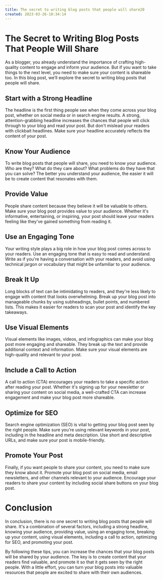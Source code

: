 ```yaml
---
title: The secret to writing blog posts that people will share20
created: 2023-03-26-10:34:14
---
```


# The Secret to Writing Blog Posts That People Will Share

As a blogger, you already understand the importance of crafting high-quality content to engage and inform your audience. But if you want to take things to the next level, you need to make sure your content is shareable too. In this blog post, we’ll explore the secret to writing blog posts that people will share.

## Start with a Strong Headline

The headline is the first thing people see when they come across your blog post, whether on social media or in search engine results. A strong, attention-grabbing headline increases the chances that people will click through to your blog and read your post. But don't mislead your readers with clickbait headlines. Make sure your headline accurately reflects the content of your post.

## Know Your Audience

To write blog posts that people will share, you need to know your audience. Who are they? What do they care about? What problems do they have that you can solve? The better you understand your audience, the easier it will be to create content that resonates with them.

## Provide Value

People share content because they believe it will be valuable to others. Make sure your blog post provides value to your audience. Whether it's informative, entertaining, or inspiring, your post should leave your readers feeling like they've gained something from reading it.

## Use an Engaging Tone

Your writing style plays a big role in how your blog post comes across to your readers. Use an engaging tone that is easy to read and understand. Write as if you're having a conversation with your readers, and avoid using technical jargon or vocabulary that might be unfamiliar to your audience.

## Break It Up

Long blocks of text can be intimidating to readers, and they're less likely to engage with content that looks overwhelming. Break up your blog post into manageable chunks by using subheadings, bullet points, and numbered lists. This makes it easier for readers to scan your post and identify the key takeaways.

## Use Visual Elements

Visual elements like images, videos, and infographics can make your blog post more engaging and shareable. They break up the text and provide additional context and information. Make sure your visual elements are high-quality and relevant to your post.

## Include a Call to Action

A call to action (CTA) encourages your readers to take a specific action after reading your post. Whether it's signing up for your newsletter or sharing your content on social media, a well-crafted CTA can increase engagement and make your blog post more shareable.

## Optimize for SEO

Search engine optimization (SEO) is vital to getting your blog post seen by the right people. Make sure you're using relevant keywords in your post, including in the headline and meta description. Use short and descriptive URLs, and make sure your post is mobile-friendly.

## Promote Your Post

Finally, if you want people to share your content, you need to make sure they know about it. Promote your blog post on social media, email newsletters, and other channels relevant to your audience. Encourage your readers to share your content by including social share buttons on your blog post.

# Conclusion

In conclusion, there is no one secret to writing blog posts that people will share. It's a combination of several factors, including a strong headline, knowing your audience, providing value, using an engaging tone, breaking up your content, using visual elements, including a call to action, optimizing for SEO, and promoting your post.

By following these tips, you can increase the chances that your blog posts will be shared by your audience. The key is to create content that your readers find valuable, and promote it so that it gets seen by the right people. With a little effort, you can turn your blog posts into valuable resources that people are excited to share with their own audiences.
